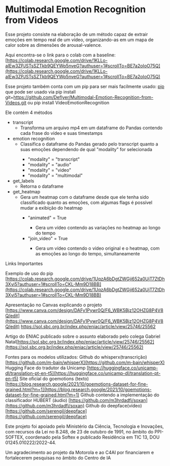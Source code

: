 # Multimodal Emotion Recognition from Videos

Esse projeto consiste na elaboração de um método capaz de extrair emoções em tempo real de um vídeo, organizando-as em um mapa de calor sobre as dimensões de arousal-valence.

Aqui encontra-se o link para o colab com a baseline: [https://colab.research.google.com/drive/1KLLo-aIEw3ZPJSTsSZTkb9QEYWp5nveG?authuser=1#scrollTo=BE7a2oIoO75Q](https://colab.research.google.com/drive/1KLLo-aIEw3ZPJSTsSZTkb9QEYWp5nveG?authuser=1#scrollTo=BE7a2oIoO75Q)

Esse projeto também conta com um pip para ser mais facilmente usado: [pip](https://pypi.org/project/VideoEmotionRecognition/) que pode ser usado via 
pip install git+https://github.com/Deflyer/Multimodal-Emotion-Recognition-from-Videos.git 
ou
pip install VideoEmotionRecognition

Ele contém 4 métodos
<ul>
  <li>transcript
    <ul>
      <li>Transforma um arquivo mp4 em um dataframe do Pandas contendo 
      cada frase do vídeo e suas timestamps</li>
    </ul>
  </li>
  <li>emotion recognition
    <ul>
      <li>Classifica o dataframe do Pandas gerado pelo transcript quanto a suas emoções dependendo de qual
      "modality" for selecionada</li>
      <ul>
        <li>"modality" = "transcript"</li>
        <li>"modality" = "audio"</li>
        <li>"modality" = "video"</li>
        <li>"modality" = "multimodal"</li>
      </ul>
    </ul>
  </li>
  <li>get_labels
    <ul>
      <li>Retorna o dataframe</li>
    </ul>
  </li>
  <li>get_heatmap
    <ul>
      <li>Gera um heatmap com o dataframe desde que ele tenha sido classificado quanto as emoções, com algumas flags é possível mudar a exibição do heatmap</li>
      <ul>
        <li>"animated" = True</li>
          <ul>
            <li>Gera um vídeo contendo as variações no heatmap ao longo do tempo</li>
          </ul>
        <li>"join_video" = True</li>
          <ul>
            <li>Gera um vídeo contendo o vídeo original e o heatmap, com as emoções ao longo do tempo, simultaneamente</li>
          </ul>
      </ul>
    </ul>
  </li>
</ul>

Links Importantes

Exemplo de uso do pip [https://colab.research.google.com/drive/1UqzA6bDgtZWGji652a0UjT7ZtDh3Xyi5?authuser=1#scrollTo=CKL-Mm9D18BB](https://colab.research.google.com/drive/1UqzA6bDgtZWGji652a0UjT7ZtDh3Xyi5?authuser=1#scrollTo=CKL-Mm9D18BB)

Apresentação no Canvas explicando o projeto [https://www.canva.com/design/DAFy1Pywr0Q/F6_WBK5Bjz12OHZG8P4V8Q/edit](https://www.canva.com/design/DAFy1Pywr0Q/F6_WBK5Bjz12OHZG8P4V8Q/edit)
https://sol.sbc.org.br/index.php/eniac/article/view/25746/25562

Artigo do ENIAC publicado sobre o assunto elaborado pelo colega Gabriel Natal[https://sol.sbc.org.br/index.php/eniac/article/view/25746/25562](https://sol.sbc.org.br/index.php/eniac/article/view/25746/25562)

Fontes para os modelos utilizados:
Github do whisperx(transcrição) [https://github.com/m-bain/whisperX](https://github.com/m-bain/whisperX)
Hugging Face do tradutor da Unicamp [https://huggingface.co/unicamp-dl/translation-pt-en-t5](https://huggingface.co/unicamp-dl/translation-pt-en-t5)
Site oficial do goemotions (texto) [https://blog.research.google/2021/10/goemotions-dataset-for-fine-grained.html?m=1](https://blog.research.google/2021/10/goemotions-dataset-for-fine-grained.html?m=1)
Github contendo a implementação do classificador HUBERT (áudio) [https://github.com/m3hrdadfi/soxan](https://github.com/m3hrdadfi/soxan)
Github do deepface(vídeo) [https://github.com/serengil/deepface](https://github.com/serengil/deepface)



Este projeto foi apoiado pelo Ministério da Ciência, Tecnologia e Inovações, com recursos
da Lei no 8.248, de 23 de outubro de 1991, no âmbito do PPI-SOFTEX, coordenado pela Softex e
publicado Residência em TIC 13, DOU 01245.010222/2022-44.

Um agradecimento ao projeto da Motorola e ao C4AI por financiarem e fortalecerem pesquisas no âmbito do Centro de IA
